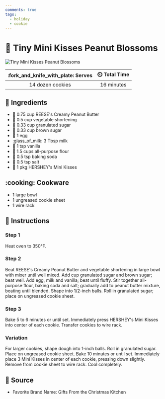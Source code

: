 ```yaml
---
comments: true
tags:
  - holiday
  - cookie
---
```

# :chocolate_bar: Tiny Mini Kisses Peanut Blossoms

![Tiny Mini Kisses Peanut Blossoms](../assets/images/tiny-mini-kisses-peanut-blossoms.jpg)

| :fork_and_knife_with_plate: Serves | :timer_clock: Total Time |
|:----------------------------------:|:-----------------------: |
| 14 dozen cookies | 16 minutes |

## :salt: Ingredients

- :peanuts: 0.75 cup REESE's Creamy Peanut Butter
- :carrot: 0.5 cup vegetable shortening
- :candy: 0.33 cup granulated sugar
- :maple_leaf: 0.33 cup brown sugar
- :egg: 1 egg
- :glass_of_milk: 3 Tbsp milk
- :icecream: 1 tsp vanilla
- :ear_of_rice: 1.5 cups all-purpose flour
- :rice: 0.5 tsp baking soda
- :salt: 0.5 tsp salt
- :chocolate_bar: 1 pkg HERSHEY's Mini Kisses

## :cooking: Cookware

- 1 large bowl
- 1 ungreased cookie sheet
- 1 wire rack

## :pencil: Instructions

### Step 1

Heat oven to 350°F.

### Step 2

Beat REESE's Creamy Peanut Butter and vegetable shortening in large bowl with mixer until well mixed. Add cup granulated
sugar and brown sugar; beat well. Add egg, milk and vanilla; beat until fluffy. Stir together all-purpose flour, baking
soda and salt; gradually add to peanut butter mixture, beating until blended. Shape into 1/2-inch balls. Roll in
granulated sugar; place on ungreased cookie sheet.

### Step 3

Bake 5 to 6 minutes or until set. Immediately press HERSHEY's Mini Kisses into center of each cookie. Transfer cookies
to wire rack.

### Variation

For larger cookies, shape dough into 1-inch balls. Roll in granulated sugar. Place on ungreased cookie sheet.
Bake 10 minutes or until set. Immediately place 3 Mini Kisses in center of each cookie, pressing down slightly. Remove
from cookie sheet to wire rack. Cool completely.

## :link: Source

- Favorite Brand Name: Gifts From the Christmas Kitchen
